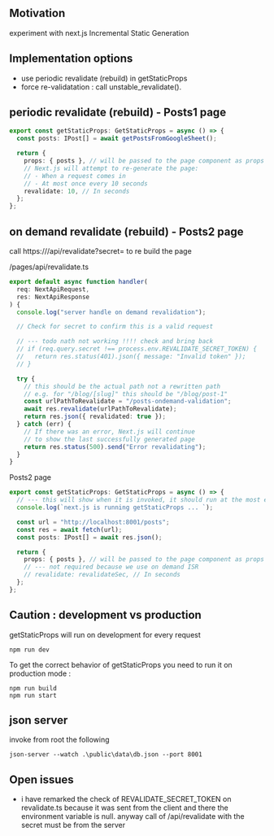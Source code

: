 <h2>Motivation</h2>
experiment with next.js Incremental Static Generation

<h2>Implementation options</h2>
<ul>
<li>use periodic revalidate (rebuild) in getStaticProps</li>
<li>force re-validatation : call unstable_revalidate(). </li>
</ul>

<h2>periodic revalidate (rebuild) - Posts1 page</h2>

```ts
export const getStaticProps: GetStaticProps = async () => {
  const posts: IPost[] = await getPostsFromGoogleSheet();

  return {
    props: { posts }, // will be passed to the page component as props
    // Next.js will attempt to re-generate the page:
    // - When a request comes in
    // - At most once every 10 seconds
    revalidate: 10, // In seconds
  };
};
```

<h2>on demand revalidate (rebuild) - Posts2 page</h2>
<p>call https://<your-site.com>/api/revalidate?secret=<token> to re build the page</p>
<p>/pages/api/revalidate.ts</p>

```ts
export default async function handler(
  req: NextApiRequest,
  res: NextApiResponse
) {
  console.log("server handle on demand revalidation");

  // Check for secret to confirm this is a valid request

  // --- todo nath not working !!!! check and bring back
  // if (req.query.secret !== process.env.REVALIDATE_SECRET_TOKEN) {
  //   return res.status(401).json({ message: "Invalid token" });
  // }

  try {
    // this should be the actual path not a rewritten path
    // e.g. for "/blog/[slug]" this should be "/blog/post-1"
    const urlPathToRevalidate = "/posts-ondemand-validation";
    await res.revalidate(urlPathToRevalidate);
    return res.json({ revalidated: true });
  } catch (err) {
    // If there was an error, Next.js will continue
    // to show the last successfully generated page
    return res.status(500).send("Error revalidating");
  }
}
```

Posts2 page

```ts
export const getStaticProps: GetStaticProps = async () => {
  // --- this will show when it is invoked, it should run at the most every 10sec
  console.log(`next.js is running getStaticProps ... `);

  const url = "http://localhost:8001/posts";
  const res = await fetch(url);
  const posts: IPost[] = await res.json();

  return {
    props: { posts }, // will be passed to the page component as props
    // --- not required because we use on demand ISR
    // revalidate: revalidateSec, // In seconds
  };
};
```

<h2>Caution : development vs production</h2>
getStaticProps will run on development for every request

```
npm run dev
```

To get the correct behavior of getStaticProps you need to run it on production mode :

```
npm run build
npm run start
```

<h2>json server</h2>
invoke from root the following

```
json-server --watch .\public\data\db.json --port 8001
```

<h2>Open issues</h2>
<ul>
<li>i have remarked the check of REVALIDATE_SECRET_TOKEN on revalidate.ts because it was sent from the client and there the environment variable is null. anyway call of /api/revalidate with the secret must be from the server</li>
</ul>

